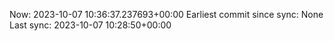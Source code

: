 Now: 2023-10-07 10:36:37.237693+00:00 Earliest commit since sync: None Last sync: 2023-10-07 10:28:50+00:00
